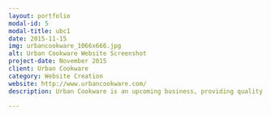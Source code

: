 ```yaml
---
layout: portfolio
modal-id: 5
modal-title: ubc1
date: 2015-11-15
img: urbancookware_1066x666.jpg
alt: Urban Cookware Website Screenshot
project-date: November 2015
client: Urban Cookware
category: Website Creation
website: http://www.urbancookware.com/
description: Urban Cookware is an upcoming business, providing quality cookware to brighten up kitchens. They approached Cranston IT for a simple yet professional website, to provide a web present. We quickly produced a responsive website to meet Ubran Cookware's needs. Ubran Cookware were delighted with the result. The website design was based on the <a href="http://startbootstrap.com/template-overviews/agency/" title="Agency Theme" target="_blank">Agency Theme</a> by Start Bootstrap.

---
```

